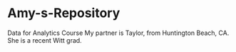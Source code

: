 # Amy-s-Repository
Data for Analytics Course
My partner is Taylor, from Huntington Beach, CA. She is a recent Witt grad.
